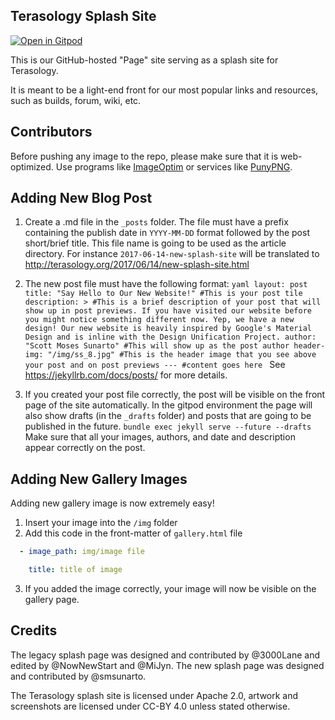 Terasology Splash Site
-----------------------------

[![Open in Gitpod](https://gitpod.io/button/open-in-gitpod.svg)](https://gitpod.io#https://github.com/MovingBlocks/movingblocks.github.com)	

This is our GitHub-hosted "Page" site serving as a splash site for Terasology.

It is meant to be a light-end front for our most popular links and resources,
such as builds, forum, wiki, etc.

Contributors
------------

Before pushing any image to the repo, please make sure that it is web-optimized.
Use programs like [ImageOptim](https://imageoptim.com/) or services like
[PunyPNG](http://www.punypng.com/).

Adding New Blog Post
-----------

  1. Create a .md file in the `_posts` folder. The file must have a prefix containing the publish date in `YYYY-MM-DD`
     format followed by the post short/brief title. This file name is going to be used as the article directory. 
     For instance `2017-06-14-new-splash-site` will be translated to http://terasology.org/2017/06/14/new-splash-site.html

  2. The new post file must have the following format:
    ```yaml
    layout: post
    title: "Say Hello to Our New Website!" #This is your post tile
    description: > #This is a brief description of your post that will show up in post previews.
    If you have visited our website before you might notice something different now. Yep, we have a new design!
    Our new website is heavily inspired by Google's Material Design and is inline with the Design Unification Project.
    author: "Scott Moses Sunarto" #This will show up as the post author
    header-img: "/img/ss_8.jpg" #This is the header image that you see above your post and on post previews
    ---
    #content goes here
    ```
    See https://jekyllrb.com/docs/posts/ for more details.

  3. If you created your post file correctly, the post will be visible on the front page of the site automatically.
    In the gitpod environment the page will also show drafts (in the `_drafts` folder) and posts that are going to be
    published in the future.
    ```
    bundle exec jekyll serve --future --drafts
    ```
    Make sure that all your images, authors, and date and description appear correctly on the post.


Adding New Gallery Images
------------

Adding new gallery image is now extremely easy!

 1. Insert your image into the `/img` folder
 2. Add this code in the front-matter of  `gallery.html` file

```yaml
  - image_path: img/image file

    title: title of image
```
  3. If you added the image correctly, your image will now be visible on the gallery page.

Credits
-------

The legacy splash page was designed and contributed by @3000Lane and edited by @NowNewStart and @MiJyn. The new splash page was designed and contributed by @smsunarto.

The Terasology splash site is licensed under Apache 2.0, artwork and screenshots are licensed under CC-BY 4.0 unless stated otherwise.
